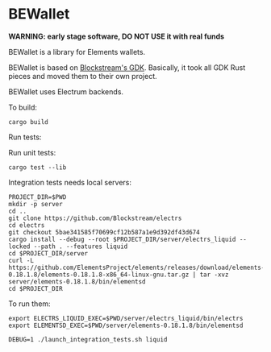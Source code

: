 # BEWallet

**WARNING: early stage software, DO NOT USE it with real funds**

BEWallet is a library for Elements wallets.

BEWallet is based on [Blockstream's GDK](https://github.com/Blockstream/gdk).
Basically, it took all GDK Rust pieces and moved them to their own project.

BEWallet uses Electrum backends.

To build:

```
cargo build
```

Run tests:

Run unit tests:
```
cargo test --lib
```

Integration tests needs local servers:
```
PROJECT_DIR=$PWD
mkdir -p server
cd ..
git clone https://github.com/Blockstream/electrs
cd electrs
git checkout 5bae341585f70699cf12b587a1e9d392df43d674
cargo install --debug --root $PROJECT_DIR/server/electrs_liquid --locked --path . --features liquid
cd $PROJECT_DIR/server
curl -L https://github.com/ElementsProject/elements/releases/download/elements-0.18.1.8/elements-0.18.1.8-x86_64-linux-gnu.tar.gz | tar -xvz server/elements-0.18.1.8/bin/elementsd
cd $PROJECT_DIR
```

To run them:
```
export ELECTRS_LIQUID_EXEC=$PWD/server/electrs_liquid/bin/electrs
export ELEMENTSD_EXEC=$PWD/server/elements-0.18.1.8/bin/elementsd

DEBUG=1 ./launch_integration_tests.sh liquid
```

